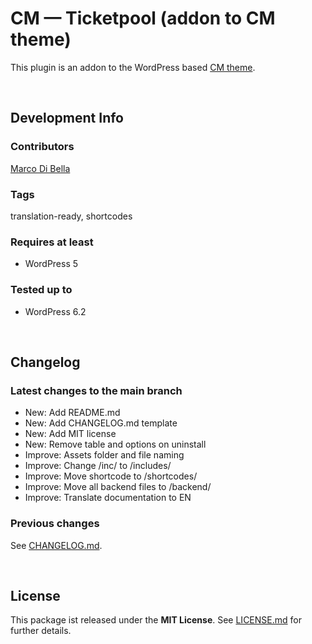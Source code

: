 #  CM &mdash; Ticketpool (addon to CM theme)
This plugin is an addon to the WordPress based [CM theme](https://github.com/mdibella-dev/cm).

<br>

## Development Info

### Contributors
[Marco Di Bella ](https://github.com/mdibella-dev)

### Tags
translation-ready, shortcodes

### Requires at least

* WordPress 5

### Tested up to

* WordPress 6.2

<br>

## Changelog

### Latest changes to the main branch

* New: Add README.md
* New: Add CHANGELOG.md template
* New: Add MIT license
* New: Remove table and options on uninstall
* Improve: Assets folder and file naming
* Improve: Change /inc/ to /includes/
* Improve: Move shortcode to /shortcodes/
* Improve: Move all backend files to /backend/
* Improve: Translate documentation to EN



### Previous changes

See [CHANGELOG.md](https://github.com/mdibella-dev/cm-theme-addon-ticketpool/blob/main/CHANGELOG.md).

<br>

## License

This package ist released under the **MIT License**. See [LICENSE.md](https://github.com/mdibella-dev/cm-theme-addon-ticketpool/blob/main/LICENSE.md) for further details.
